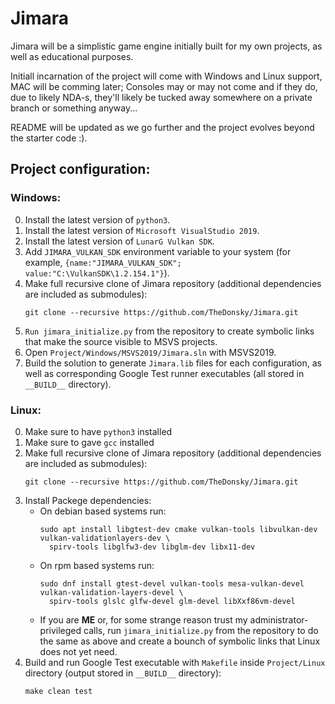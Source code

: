 # Jimara

Jimara will be a simplistic game engine initially built for my own projects, as well as educational purposes.

Initiall incarnation of the project will come with Windows and Linux support, MAC will be comming later; Consoles may or may not come and if they do, due to likely NDA-s, they'll likely be tucked away somewhere on a private branch or something anyway...

README will be updated as we go further and the project evolves beyond the starter code :).


## Project configuration:

### Windows:
0. Install the latest version of ```python3```.
1. Install the latest version of ```Microsoft VisualStudio 2019```.
2. Install the latest version of ```LunarG Vulkan SDK```.
3. Add ```JIMARA_VULKAN_SDK``` environment variable to your system (for example, ```{name:"JIMARA_VULKAN_SDK"; value:"C:\VulkanSDK\1.2.154.1"}```).
4. Make full recursive clone of Jimara repository (additional dependencies are included as submodules):
    ```
    git clone --recursive https://github.com/TheDonsky/Jimara.git
    ```
5. ```Run jimara_initialize.py``` from the repository to create symbolic links that make the source visible to MSVS projects.
6. Open ```Project/Windows/MSVS2019/Jimara.sln``` with MSVS2019.
7. Build the solution to generate ```Jimara.lib``` files for each configuration, as well as corresponding Google Test runner executables (all stored in ```__BUILD__``` directory).

### Linux:
0. Make sure to have ```python3``` installed
1. Make sure to gave ```gcc``` installed
2. Make full recursive clone of Jimara repository (additional dependencies are included as submodules):
    ```
    git clone --recursive https://github.com/TheDonsky/Jimara.git
    ```
3. Install Packege dependencies:
    - On debian based systems run: 
       ```
       sudo apt install libgtest-dev cmake vulkan-tools libvulkan-dev vulkan-validationlayers-dev \
         spirv-tools libglfw3-dev libglm-dev libx11-dev
       ```
    - On rpm based systems run: 
        ```
        sudo dnf install gtest-devel vulkan-tools mesa-vulkan-devel vulkan-validation-layers-devel \ 
          spirv-tools glslc glfw-devel glm-devel libXxf86vm-devel
        ``` 
    - If you are **ME** or, for some strange reason trust my administrator-privileged calls, run ```jimara_initialize.py``` from the repository to do the same as above and create a bounch of symbolic links that Linux does not yet need.
4. Build and run Google Test executable with ```Makefile``` inside ```Project/Linux``` directory (output stored in ```__BUILD__``` directory):
    ```
    make clean test
    ```
